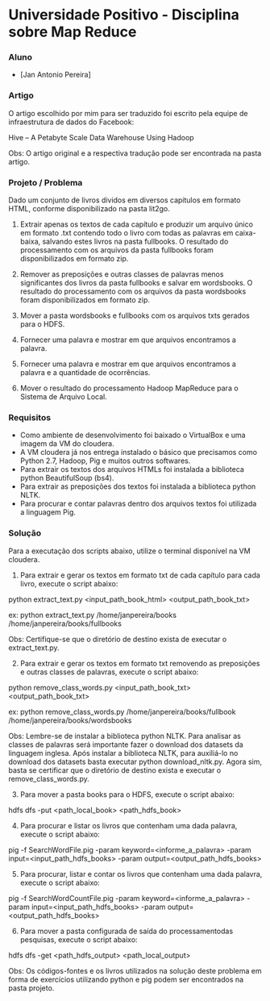 # Universidade Positivo - Disciplina sobre Map Reduce

### Aluno

  - [Jan Antonio Pereira]

### Artigo

O artigo escolhido por mim para ser traduzido foi escrito pela equipe de infraestrutura de dados do Facebook:

Hive – A Petabyte Scale Data Warehouse Using Hadoop

Obs: O artigo original e a respectiva tradução pode ser encontrada na pasta artigo.


### Projeto / Problema

Dado um conjunto de livros dividos em diversos capítulos em formato HTML, conforme disponibilizado na pasta lit2go.

1) Extrair apenas os textos de cada capítulo e produzir um arquivo único em formato .txt contendo todo o livro com todas as palavras em caixa-baixa, salvando estes livros na pasta fullbooks. O resultado do processamento com os arquivos da pasta fullbooks foram disponibilizados em formato zip.

2) Remover as preposições e outras classes de palavras menos significantes dos livros da pasta fullbooks e salvar em wordsbooks. O resultado do processamento com os arquivos da pasta wordsbooks foram disponibilizados em formato zip.

3) Mover a pasta wordsbooks e fullbooks com os arquivos txts gerados para o HDFS. 

4) Fornecer uma palavra e mostrar em que arquivos encontramos a palavra.

5) Fornecer uma palavra e mostrar em que arquivos encontramos a palavra e a quantidade de ocorrências.

6) Mover o resultado do processamento Hadoop MapReduce para o Sistema de Arquivo Local. 

### Requisitos

  - Como ambiente de desenvolvimento foi baixado o VirtualBox e uma imagem da VM do cloudera.
  - A VM cloudera já nos entrega instalado o básico que precisamos como Python 2.7, Hadoop, Pig e muitos outros softwares.
  - Para extrair os textos dos arquivos HTMLs foi instalada a biblioteca python BeautifulSoup (bs4).
  - Para extrair as preposições dos textos foi instalada a biblioteca python NLTK.
  - Para procurar e contar palavras dentro dos arquivos textos foi utilizada a linguagem Pig.
  
### Solução

Para a executação dos scripts abaixo, utilize o terminal disponível na VM cloudera.

1) Para extrair e gerar os textos em formato txt de cada capítulo para cada livro, execute o script abaixo:

python extract_text.py <input_path_book_html> <output_path_book_txt>

ex:  python extract_text.py /home/janpereira/books /home/janpereira/books/fullbooks

Obs: Certifique-se que o diretório de destino exista de executar o extract_text.py. 

2) Para extrair e gerar os textos em formato txt removendo as preposições e outras classes de palavras, execute o script abaixo:

python remove_class_words.py <input_path_book_txt> <output_path_book_txt>

ex: python remove_class_words.py /home/janpereira/books/fullbook /home/janpereira/books/wordsbooks

Obs: 
Lembre-se de instalar a biblioteca python NLTK.
Para analisar as classes de palavras será importante fazer o download dos datasets da linguagem inglesa.
Após instalar a biblioteca NLTK, para auxiliá-lo no download dos datasets basta executar python download_nltk.py.
Agora sim, basta se certificar que o diretório de destino exista e executar o remove_class_words.py.

3) Para mover a pasta books para o HDFS, execute o script abaixo:

hdfs dfs -put <path_local_book> <path_hdfs_book>

4) Para procurar e listar os livros que contenham uma dada palavra, execute o script abaixo:

pig -f SearchWordFile.pig -param keyword=<informe_a_palavra> -param input=<input_path_hdfs_books> -param output=<output_path_hdfs_books>

5) Para procurar, listar e contar os livros que contenham uma dada palavra, execute o script abaixo:

pig -f SearchWordCountFile.pig -param keyword=<informe_a_palavra> -param input=<input_path_hdfs_books> -param output=<output_path_hdfs_books>

6) Para mover a pasta configurada de saída do processamentodas pesquisas, execute o script abaixo:

hdfs dfs -get <path_hdfs_output> <path_local_output>

Obs: Os códigos-fontes e os livros utilizados na solução deste problema em forma de exercícios utilizando python e pig podem ser encontrados na pasta projeto.
